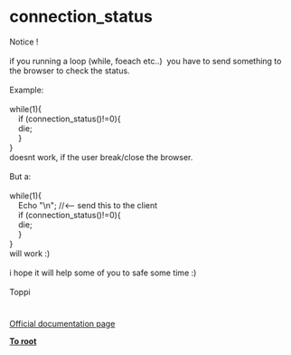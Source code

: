 # connection_status




<div class="phpcode"><span class="html">
Notice !<br><br>if you running a loop (while, foeach etc..)&#xA0; you have to send something to the browser to check the status.<br><br>Example:<br><br>while(1){<br>&#xA0; &#xA0; if (connection_status()!=0){<br>&#xA0; &#xA0; die;<br>&#xA0; &#xA0; }<br>}<br>doesnt work, if the user break/close the browser.<br><br>But a:<br><br>while(1){<br>&#xA0; &#xA0; Echo &quot;\n&quot;; //&lt;-- send this to the client<br>&#xA0; &#xA0; if (connection_status()!=0){<br>&#xA0; &#xA0; die;<br>&#xA0; &#xA0; }<br>}<br>will work :)<br><br>i hope it will help some of you to safe some time :)<br><br>Toppi</span>
</div>
  

#

[Official documentation page](https://www.php.net/manual/en/function.connection-status.php)

**[To root](/README.md)**